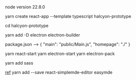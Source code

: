 node version 22.8.0

yarn create react-app --template typescript halcyon-prototype

cd halcyon-prototype

yarn add -D electron electron-builder

package.json -->
{
  "main": "public/Main.js",
  "homepage": "./"
}

yarn react-start
yarn electron-start
yarn electron-pack

<!-- sass -->
yarn add sass

<!-- simplemde -->
[ref](https://github.com/RIP21/react-simplemde-editor?tab=readme-ov-file)
yarn add --save react-simplemde-editor easymde